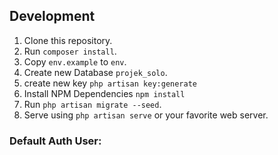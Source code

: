 ## Development

1. Clone this repository.
2. Run `composer install`.
3. Copy `env.example` to `env`.
4. Create new Database `projek_solo`.
5. create new key `php artisan key:generate`
6. Install NPM Dependencies `npm install`
7. Run `php artisan migrate --seed`.
8. Serve using `php artisan serve` or your favorite web server.

### Default Auth User:
